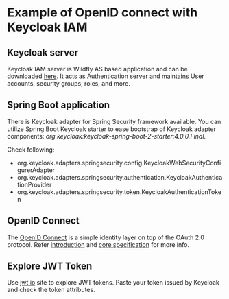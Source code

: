 # Example of OpenID connect with Keycloak IAM

## Keycloak server
Keycloak IAM server is Wildfly AS based application and can be downloaded [here](https://www.keycloak.org/downloads.html).
It acts as Authentication server and maintains User accounts, security groups, roles, and more. 

## Spring Boot application
There is Keycloak adapter for Spring Security framework available. You can utilize Spring Boot Keycloak starter to ease
bootstrap of Keycloak adapter components: _org.keycloak:keycloak-spring-boot-2-starter:4.0.0.Final_.

Check following:
* org.keycloak.adapters.springsecurity.config.KeycloakWebSecurityConfigurerAdapter
* org.keycloak.adapters.springsecurity.authentication.KeycloakAuthenticationProvider
* org.keycloak.adapters.springsecurity.token.KeycloakAuthenticationToken

## OpenID Connect
The [OpenID Connect](https://openid.net/connect/) is a simple identity layer on top of the OAuth 2.0 protocol.
Refer [introduction](http://www.youtube.com/watch?feature=player_embedded&v=Kb56GzQ2pSk) and 
[core specification](https://openid.net/specs/openid-connect-core-1_0.html) for more info.

## Explore JWT Token
Use [jwt.io](https://jwt.io/) site to explore JWT tokens. Paste your token issued by Keycloak and
check the token attributes.

